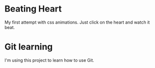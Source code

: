 # Beating Heart
My first attempt with css animations.
Just click on the heart and watch it beat.

# Git learning
I'm using this project to learn how to use Git.